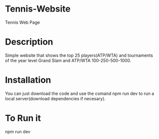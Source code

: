 # Tennis-Website
Tennis Web Page

# Description
Simple website that shows the top 25 players(ATP/WTA) and tournaments of the year level Grand Slam and ATP/WTA 100-250-500-1000.

# Installation
You can just download the code and use the comand npm run dev to run a local server(download dependencies if necesary).

# To Run it
npm run dev